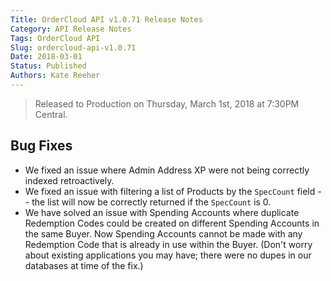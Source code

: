 ```yaml
---
Title: OrderCloud API v1.0.71 Release Notes
Category: API Release Notes
Tags: OrderCloud API
Slug: ordercloud-api-v1.0.71
Date: 2018-03-01
Status: Published
Authors: Kate Reeher
---
```


>Released to Production on Thursday, March 1st, 2018 at 7:30PM Central.

## Bug Fixes

- We fixed an issue where Admin Address XP were not being correctly indexed retroactively.
- We fixed an issue with filtering a list of Products by the `SpecCount` field -- the list will now be correctly returned if the `SpecCount` is 0.
- We have solved an issue with Spending Accounts where duplicate Redemption Codes could be created on different Spending Accounts in the same Buyer. Now Spending Accounts cannot be made with any Redemption Code that is already in use within the Buyer. (Don't worry about existing applications you may have; there were no dupes in our databases at time of the fix.)
